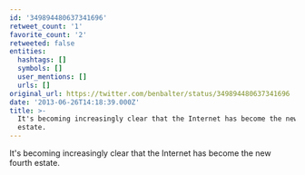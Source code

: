 ```yaml
---
id: '349894480637341696'
retweet_count: '1'
favorite_count: '2'
retweeted: false
entities:
  hashtags: []
  symbols: []
  user_mentions: []
  urls: []
original_url: https://twitter.com/benbalter/status/349894480637341696
date: '2013-06-26T14:18:39.000Z'
title: >-
  It's becoming increasingly clear that the Internet has become the new fourth
  estate.
---
```


It's becoming increasingly clear that the Internet has become the new fourth estate.